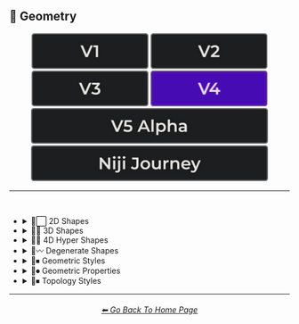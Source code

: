 <h2>💠 Geometry</h2>

<div align="center">

[<img src="/Images/Repo_Parts/Buttons/Version_Buttons/button_version_V1_inactive.webp?raw=true" alt="MidJourney V1" height="64" />](/Pages/MJ_V1/Style_Pages/Sphere/Geometry.md)
[<img src="/Images/Repo_Parts/Buttons/Version_Buttons/button_version_V2_inactive.webp?raw=true" alt="MidJourney V2" height="64" />](/Pages/MJ_V2/Style_Pages/Sphere/Geometry.md)
[<img src="/Images/Repo_Parts/Buttons/Version_Buttons/button_version_V3_inactive.webp?raw=true" alt="MidJourney V3" height="64" />](/Pages/MJ_V3/Style_Pages/Just_The_Style/Geometry.md)
[<img src="/Images/Repo_Parts/Buttons/Version_Buttons/button_version_V4_active.webp?raw=true" alt="MidJourney V4" height="64" />](/Pages/MJ_V4/Style_Pages/Just_The_Style/Geometry.md)
<br>
[<img src="/Images/Repo_Parts/Buttons/Version_Buttons/button_version_V5_Alpha_inactive_half.webp?raw=true" alt="MidJourney V5" height="64" />](/Pages/MJ_V5/Style_Pages/Just_The_Style/Geometry.md)
[<img src="/Images/Repo_Parts/Buttons/Version_Buttons/button_version_niji_inactive_half.webp?raw=true" alt="Niji Journey" height="64" />](/Pages/Niji_Journey/Style_Pages/Geometry.md)


</div>

<hr>
<br>


- <details><summary>💠⬜ 2D Shapes</summary><p><div align="center">

	| 2D Shape |
	| :-: |
	| <img src="/Images/MJ_V4/V4_Alpha_3.5/Midjourney_Styles/2D_Shape.webp?raw=true" width="256" /> |
	
	<br>

	| Point | Dot |
	| :-: | :-: |
	| <img src="/Images/MJ_V4/V4_Alpha_3.5/Midjourney_Styles/Point.webp?raw=true" width="256" /> | <img src="/Images/MJ_V4/V4_Alpha_3.5/Midjourney_Styles/Dot.webp?raw=true" width="256" /> |
	
	<br>
	
	| Line |
	| :-: |
	| <img src="/Images/MJ_V4/V4_Alpha_3.5/Midjourney_Styles/Line.webp?raw=true" width="256" /> |
	
	<br>
	
	| Triangle | Chevron |
	| :-: | :-: |
	| <img src="/Images/MJ_V4/V4_Alpha_3.6/Midjourney_Styles/Triangle.webp?raw=true" width="256" /> | <img src="/Images/MJ_V4/V4_Alpha_3.5/Midjourney_Styles/Chevron.webp?raw=true" width="256" /> |

	<br>

	| Square | Pentagon |
	| :-: | :-: |
	| <img src="/Images/MJ_V4/V4_Alpha_3.5/Midjourney_Styles/Square.webp?raw=true" width="256" /> | <img src="/Images/MJ_V4/V4_Alpha_3.5/Midjourney_Styles/Pentagon.webp?raw=true" width="256" /> |
	
	<br>
	
	| Hexagon | Hexagonal | Heptagon |
	| :-: | :-: | :-: |
	| <img src="/Images/MJ_V4/V4_Alpha_3.5/Midjourney_Styles/Hexagon.webp?raw=true" width="256" /> | <img src="/Images/MJ_V4/V4_Alpha_3.5/Midjourney_Styles/Hexagonal.webp?raw=true" width="256" /> | <img src="/Images/MJ_V4/V4_Alpha_3.5/Midjourney_Styles/Heptagon.webp?raw=true" width="256" /> |

	<br>
	
	| Octagon | Nonagon | Decagon |
	| :-: | :-: | :-: |
	| <img src="/Images/MJ_V4/V4_Alpha_3.5/Midjourney_Styles/Octagon.webp?raw=true" width="256" /> | <img src="/Images/MJ_V4/V4_Alpha_3.5/Midjourney_Styles/Nonagon.webp?raw=true" width="256" /> | <img src="/Images/MJ_V4/V4_Alpha_3.5/Midjourney_Styles/Decagon.webp?raw=true" width="256" /> |
	
	<br>
	
	| Rectangle | Rectangular | Parallelogram |
	| :-: | :-: | :-: |
	| <img src="/Images/MJ_V4/V4_Alpha_3.5/Midjourney_Styles/Rectangle.webp?raw=true" width="256" /> | <img src="/Images/MJ_V4/V4_Alpha_3.5/Midjourney_Styles/Rectangular.webp?raw=true" width="256" /> | <img src="/Images/MJ_V4/V4_Alpha_3.5/Midjourney_Styles/Parallelogram.webp?raw=true" width="256" /> |
	
	<br>
	
	| Rhombus | Star | Heart |
	| :-: | :-: | :-: |
	| <img src="/Images/MJ_V4/V4_Alpha_3.5/Midjourney_Styles/Rhombus.webp?raw=true" width="256" /> | <img src="/Images/MJ_V4/V4_Alpha_3.5/Midjourney_Styles/Star.webp?raw=true" width="256" /> | <img src="/Images/MJ_V4/V4_Alpha_3.5/Midjourney_Styles/Heart.webp?raw=true" width="256" /> |

	<br>
	
	| Spirangle |
	| :-: |
	| <img src="/Images/MJ_V4/V4_Alpha_3.5/Midjourney_Styles/Spirangle.webp?raw=true" width="256" /> |

  </div></p></details>


- <details><summary>💠🧊 3D Shapes</summary><p><div align="center">

	| 3D Shape | Orb |
	| :-: | :-: |
	| <img src="/Images/MJ_V4/V4_Alpha_3.5/Midjourney_Styles/3D_Shape.webp?raw=true" width="256" /> | <img src="/Images/MJ_V4/V4_Alpha_3.6/Midjourney_Styles/Orb.webp?raw=true" width="256" /> |
	
	<br>

	| Cube | Cuboid |
	| :-: | :-: |
	| <img src="/Images/MJ_V4/V4_Alpha_3.6/Midjourney_Styles/Cube.webp?raw=true" width="256" /> | <img src="/Images/MJ_V4/V4_Alpha_3.5/Midjourney_Styles/Cuboid.webp?raw=true" width="256" /> |
	
	<br>
	
	| Sphere | Cylinder | Torus |
	| :-: | :-: | :-: |
	| <img src="/Images/MJ_V4/V4_Alpha_3.5/Midjourney_Styles/Sphere.webp?raw=true" width="256" /> | <img src="/Images/MJ_V4/V4_Alpha_3.5/Midjourney_Styles/Cylinder.webp?raw=true" width="256" /> | <img src="/Images/MJ_V4/V4_Alpha_3.5/Midjourney_Styles/Torus.webp?raw=true" width="256" /> |
	
	<br>
	
	| Pyramid | Cone |
	| :-: | :-: |
	| <img src="/Images/MJ_V4/V4_Alpha_3.5/Midjourney_Styles/Pyramid.webp?raw=true" width="256" /> | <img src="/Images/MJ_V4/V4_Alpha_3.5/Midjourney_Styles/Cone.webp?raw=true" width="256" /> |
	
	<br>
	
	| Rectangular Prism | Star Prism | Wedge |
	| :-: | :-: | :-: |
	| <img src="/Images/MJ_V4/V4_Alpha_3.5/Midjourney_Styles/Rectangular_Prism.webp?raw=true" width="256" /> | <img src="/Images/MJ_V4/V4_Alpha_3.5/Midjourney_Styles/Star_Prism.webp?raw=true" width="256" /> | <img src="/Images/MJ_V4/V4_Alpha_3.5/Midjourney_Styles/Wedge.webp?raw=true" width="256" /> |

	<br>
	
	| Zonohedron | Tetrahedron | Octahedron |
	| :-: | :-: | :-: |
	| <img src="/Images/MJ_V4/V4_Alpha_3.5/Midjourney_Styles/Zonohedron.webp?raw=true" width="256" /> | <img src="/Images/MJ_V4/V4_Alpha_3.5/Midjourney_Styles/Tetrahedron.webp?raw=true" width="256" /> | <img src="/Images/MJ_V4/V4_Alpha_3.5/Midjourney_Styles/Octahedron.webp?raw=true" width="256" /> |

	<br>
	
	| Dodecahedron | Icosahedron | Kepler–Poinsot Polyhedra |
	| :-: | :-: | :-: |
	| <img src="/Images/MJ_V4/V4_Alpha_3.5/Midjourney_Styles/Dodecahedron.webp?raw=true" width="256" /> | <img src="/Images/MJ_V4/V4_Alpha_3.5/Midjourney_Styles/Icosahedron.webp?raw=true" width="256" /> | <img src="/Images/MJ_V4/V4_Alpha_3.5/Midjourney_Styles/Kepler-Poinsot_Polyhedra.webp?raw=true" width="256" /> |
	
	<br>
	
	| Cuboctahedron | Rhombicuboctahedron | Icosidodecahedron |
	| :-: | :-: | :-: |
	| <img src="/Images/MJ_V4/V4_Alpha_3.5/Midjourney_Styles/Cuboctahedron.webp?raw=true" width="256" /> | <img src="/Images/MJ_V4/V4_Alpha_3.5/Midjourney_Styles/Rhombicuboctahedron.webp?raw=true" width="256" /> | <img src="/Images/MJ_V4/V4_Alpha_3.5/Midjourney_Styles/Icosidodecahedron.webp?raw=true" width="256" /> |

	<br>
	
	| Rhombicosidodecahedron | Trapezohedron |
	| :-: | :-: |
	| <img src="/Images/MJ_V4/V4_Alpha_3.5/Midjourney_Styles/Rhombicosidodecahedron.webp?raw=true" width="256" /> | <img src="/Images/MJ_V4/V4_Alpha_3.5/Midjourney_Styles/Trapezohedron.webp?raw=true" width="256" /> |
	
	<br>
	
	| Bezier Surface |
	| :-: |
	| <img src="/Images/MJ_V4/V4_Alpha_3.5/Midjourney_Styles/Bezier_Surface.webp?raw=true" width="256" /> |
	
	<br>

	| Cupola | Anticupola | Hypercupolae |
	| :-: | :-: | :-: |
	| <img src="/Images/MJ_V4/V4_Alpha_3.5/Midjourney_Styles/Cupola.webp?raw=true" width="256" /> | <img src="/Images/MJ_V4/V4_Alpha_3.5/Midjourney_Styles/Anticupola.webp?raw=true" width="256" /> | <img src="/Images/MJ_V4/V4_Alpha_3.5/Midjourney_Styles/Hypercupolae.webp?raw=true" width="256" /> |

	<br>
	
	| Bicupola | Frustum | Bifrustum |
	| :-: | :-: | :-: |
	| <img src="/Images/MJ_V4/V4_Alpha_3.5/Midjourney_Styles/Bicupola.webp?raw=true" width="256" /> | <img src="/Images/MJ_V4/V4_Alpha_3.5/Midjourney_Styles/Frustum.webp?raw=true" width="256" /> | <img src="/Images/MJ_V4/V4_Alpha_3.5/Midjourney_Styles/Bifrustum.webp?raw=true" width="256" /> |
	
	<br>
	
	| Rotunda | Birotunda | Prismatoid |
	| :-: | :-: | :-: |
	| <img src="/Images/MJ_V4/V4_Alpha_3.5/Midjourney_Styles/Rotunda.webp?raw=true" width="256" /> | <img src="/Images/MJ_V4/V4_Alpha_3.5/Midjourney_Styles/Birotunda.webp?raw=true" width="256" /> | <img src="/Images/MJ_V4/V4_Alpha_3.5/Midjourney_Styles/Prismatoid.webp?raw=true" width="256" /> |
	
	<br>
	
	| Scutoid | Bipyramid | Star Bipyramid |
	| :-: | :-: | :-: |
	| <img src="/Images/MJ_V4/V4_Alpha_3.5/Midjourney_Styles/Scutoid.webp?raw=true" width="256" /> | <img src="/Images/MJ_V4/V4_Alpha_3.5/Midjourney_Styles/Bipyramid.webp?raw=true" width="256" /> | <img src="/Images/MJ_V4/V4_Alpha_3.5/Midjourney_Styles/Star_Bipyramid.webp?raw=true" width="256" /> |

	<br>
	
	| Antiprism | Anti-Prism |
	| :-: | :-: |
	| <img src="/Images/MJ_V4/V4_Alpha_3.5/Midjourney_Styles/Antiprism.webp?raw=true" width="256" /> | <img src="/Images/MJ_V4/V4_Alpha_3.5/Midjourney_Styles/Anti-Prism.webp?raw=true" width="256" /> |
	
	<br>
	
	| Trapezohedra | Star Trapezohedron | Spherical Polyhedron |
	| :-: | :-: | :-: |
	| <img src="/Images/MJ_V4/V4_Alpha_3.5/Midjourney_Styles/Trapezohedra.webp?raw=true" width="256" /> | <img src="/Images/MJ_V4/V4_Alpha_3.5/Midjourney_Styles/Star_Trapezohedron.webp?raw=true" width="256" /> | <img src="/Images/MJ_V4/V4_Alpha_3.5/Midjourney_Styles/Spherical_Polyhedron.webp?raw=true" width="256" /> |
	
	<br>
	
	| Mobius Strip | Hexaflexagon | Miura Fold |
	| :-: | :-: | :-: |
	| <img src="/Images/MJ_V4/V4_Alpha_3.5/Midjourney_Styles/Mobius_Strip.webp?raw=true" width="256" /> | <img src="/Images/MJ_V4/V4_Alpha_3.5/Midjourney_Styles/Hexaflexagon.webp?raw=true" width="256" /> | <img src="/Images/MJ_V4/V4_Alpha_3.5/Midjourney_Styles/Miura_Fold.webp?raw=true" width="256" /> |

  </div></p></details>


- <details><summary>💠🔲 4D Hyper Shapes</summary><p><div align="center">

	| 4D Shape | Hyper Shape | 4D Hyper Shape |
	| :-: | :-: | :-: |
	| <img src="/Images/MJ_V4/V4_Alpha_3.5/Midjourney_Styles/4D_Shape.webp?raw=true" width="256" /> | <img src="/Images/MJ_V4/V4_Alpha_3.5/Midjourney_Styles/Hyper_Shape.webp?raw=true" width="256" /> | <img src="/Images/MJ_V4/V4_Alpha_3.5/Midjourney_Styles/4D_Hyper_Shape.webp?raw=true" width="256" /> |
	
	<br>

	| Hyperplane | Hypersurface |
	| :-: | :-: |
	| <img src="/Images/MJ_V4/V4_Alpha_3.5/Midjourney_Styles/Hyperplane.webp?raw=true" width="256" /> | <img src="/Images/MJ_V4/V4_Alpha_3.5/Midjourney_Styles/Hypersurface.webp?raw=true" width="256" /> |

	<br>

	| Hypercube | Tesseract | Hyperprism |
	| :-: | :-: | :-: |
	| <img src="/Images/MJ_V4/V4_Alpha_3.5/Midjourney_Styles/Hypercube.webp?raw=true" width="256" /> | <img src="/Images/MJ_V4/V4_Alpha_3.5/Midjourney_Styles/Tesseract.webp?raw=true" width="256" /> | <img src="/Images/MJ_V4/V4_Alpha_3.5/Midjourney_Styles/Hyperprism.webp?raw=true" width="256" /> |
	
	<br>
	
	| Hypersphere | Hypercylinder | Hypertorus |
	| :-: | :-: | :-: |
	| <img src="/Images/MJ_V4/V4_Alpha_3.5/Midjourney_Styles/Hypersphere.webp?raw=true" width="256" /> | <img src="/Images/MJ_V4/V4_Alpha_3.5/Midjourney_Styles/Hypercylinder.webp?raw=true" width="256" /> | <img src="/Images/MJ_V4/V4_Alpha_3.5/Midjourney_Styles/Hypertorus.webp?raw=true" width="256" /> |
	
	<br>
	
	| Hyperpyramid | Hypercone | Klein Bottle |
	| :-: | :-: | :-: |
	| <img src="/Images/MJ_V4/V4_Alpha_3.5/Midjourney_Styles/Hyperpyramid.webp?raw=true" width="256" /> | <img src="/Images/MJ_V4/V4_Alpha_3.5/Midjourney_Styles/Hypercone.webp?raw=true" width="256" /> | <img src="/Images/MJ_V4/V4_Alpha_3.5/Midjourney_Styles/Klein_Bottle.webp?raw=true" width="256" /> |
	
	<br>
	
	| Hyperzonohedron | Hypertetrahedron | Hyperoctahedron |
	| :-: | :-: | :-: |
	| <img src="/Images/MJ_V4/V4_Alpha_3.5/Midjourney_Styles/Hyperzonohedron.webp?raw=true" width="256" /> | <img src="/Images/MJ_V4/V4_Alpha_3.5/Midjourney_Styles/Hypertetrahedron.webp?raw=true" width="256" /> | <img src="/Images/MJ_V4/V4_Alpha_3.5/Midjourney_Styles/Hyperoctahedron.webp?raw=true" width="256" /> |

	<br>
	
	| Hyperdodecahedron | Hypericosahedron | Flexible Polyhedron |
	| :-: | :-: | :-: |
	| <img src="/Images/MJ_V4/V4_Alpha_3.5/Midjourney_Styles/Hyperdodecahedron.webp?raw=true" width="256" /> | <img src="/Images/MJ_V4/V4_Alpha_3.5/Midjourney_Styles/Hypericosahedron.webp?raw=true" width="256" /> | <img src="/Images/MJ_V4/V4_Alpha_3.5/Midjourney_Styles/Flexible_Polyhedron.webp?raw=true" width="256" /> |

  </div></p></details>


- <details><summary>💠〰 Degenerate Shapes</summary><p><div align="center">

	| Monogon | Digon |
	| :-: | :-: |
	| <img src="/Images/MJ_V4/V4_Alpha_3.5/Midjourney_Styles/Monogon.webp?raw=true" width="256" /> | <img src="/Images/MJ_V4/V4_Alpha_3.5/Midjourney_Styles/Digon.webp?raw=true" width="256" /> |

  </div></p></details>


- <details><summary>💠⏹ Geometric Styles</summary><p><div align="center">

	| Geometry | Geometric | Islamic Geometric Patterns |
	| :-: | :-: | :-: |
	| <img src="/Images/MJ_V4/V4_Alpha_3.5/Midjourney_Styles/Geometry.webp?raw=true" width="256" /> | <img src="/Images/MJ_V4/V4_Alpha_3.5/Midjourney_Styles/Geometric.webp?raw=true" width="256" /> | <img src="/Images/MJ_V4/V4_Alpha_3.5/Midjourney_Styles/Islamic_Geometric_Patterns.webp?raw=true" width="256" /> |
	
	<br>
	
	| Poly | Polygon | Polygonal |
	| :-: | :-: | :-: |
	| <img src="/Images/MJ_V4/V4_Alpha_3.5/Midjourney_Styles/Poly.webp?raw=true" width="256" /> | <img src="/Images/MJ_V4/V4_Alpha_3.5/Midjourney_Styles/Polygon.webp?raw=true" width="256" /> | <img src="/Images/MJ_V4/V4_Alpha_3.5/Midjourney_Styles/Polygonal.webp?raw=true" width="256" /> |
	
	<br>
	
	| Polyhedron | Polyhedral |
	| :-: | :-: |
	| <img src="/Images/MJ_V4/V4_Alpha_3.5/Midjourney_Styles/Polyhedron.webp?raw=true" width="256" /> | <img src="/Images/MJ_V4/V4_Alpha_3.5/Midjourney_Styles/Polyhedral.webp?raw=true" width="256" /> |

	<br>
	
	| Platonic Solids | Archimedean Solids | Catalan Solids |
	| :-: | :-: | :-: |
	| <img src="/Images/MJ_V4/V4_Alpha_3.5/Midjourney_Styles/Platonic_Solids.webp?raw=true" width="256" /> | <img src="/Images/MJ_V4/V4_Alpha_3.5/Midjourney_Styles/Archimedean_Solids.webp?raw=true" width="256" /> | <img src="/Images/MJ_V4/V4_Alpha_3.5/Midjourney_Styles/Catalan_Solids.webp?raw=true" width="256" /> |

	<br>
	
	| Manifold | Multifold |
	| :-: | :-: |
	| <img src="/Images/MJ_V4/V4_Alpha_3.5/Midjourney_Styles/Manifold.webp?raw=true" width="256" /> | <img src="/Images/MJ_V4/V4_Alpha_3.5/Midjourney_Styles/Multifold.webp?raw=true" width="256" /> |
	
	<br>
	
	| Maniform | Multiform |
	| :-: | :-: |
	| <img src="/Images/MJ_V4/V4_Alpha_3.5/Midjourney_Styles/Maniform.webp?raw=true" width="256" /> | <img src="/Images/MJ_V4/V4_Alpha_3.5/Midjourney_Styles/Multiform.webp?raw=true" width="256" /> |

	<br>

	| Non-Euclidian |
	| :-: |
	| <img src="/Images/MJ_V4/V4_Alpha_3.5/Midjourney_Styles/Non-Euclidian.webp?raw=true" width="256" /> |
	
	<br>

	| Form-Constant |
	| :-: |
	| <img src="/Images/MJ_V4/V4_Alpha_3.5/Midjourney_Styles/Form-Constant.webp?raw=true" width="256" /> |

  </div></p></details>


- <details><summary>💠⏺ Geometric Properties</summary><p><div align="center">

	| Vertex | Edge | Surface |
	| :-: | :-: | :-: |
	| <img src="/Images/MJ_V4/V4_Alpha_3.5/Midjourney_Styles/Vertex.webp?raw=true" width="256" /> | <img src="/Images/MJ_V4/V4_Alpha_3.5/Midjourney_Styles/Edge.webp?raw=true" width="256" /> | <img src="/Images/MJ_V4/V4_Alpha_3.5/Midjourney_Styles/Surface.webp?raw=true" width="256" /> |
	
	<br>
	
	| Interior | Exterior | Anterior |
	| :-: | :-: | :-: |
	| <img src="/Images/MJ_V4/V4_Alpha_3.5/Midjourney_Styles/Interior.webp?raw=true" width="256" /> | <img src="/Images/MJ_V4/V4_Alpha_3.5/Midjourney_Styles/Exterior.webp?raw=true" width="256" /> | <img src="/Images/MJ_V4/V4_Alpha_3.5/Midjourney_Styles/Anterior.webp?raw=true" width="256" /> |
	
	<br>
	
	| Convex | Concave |
	| :-: | :-: |
	| <img src="/Images/MJ_V4/V4_Alpha_3.5/Midjourney_Styles/Convex.webp?raw=true" width="256" /> | <img src="/Images/MJ_V4/V4_Alpha_3.5/Midjourney_Styles/Concave.webp?raw=true" width="256" /> |
	
	<br>

	| Convex Hull |
	| :-: |
	| <img src="/Images/MJ_V4/V4_Alpha_3.5/Midjourney_Styles/Convex_Hull.webp?raw=true" width="256" /> |
	
	<br>

	| Symmetry | Symmetric | Asymmetric |
	| :-: | :-: | :-: |
	| <img src="/Images/MJ_V4/V4_Alpha_3.5/Midjourney_Styles/Symmetry.webp?raw=true" width="256" /> | <img src="/Images/MJ_V4/V4_Alpha_3.5/Midjourney_Styles/Symmetric.webp?raw=true" width="256" /> | <img src="/Images/MJ_V4/V4_Alpha_3.5/Midjourney_Styles/Asymmetric.webp?raw=true" width="256" /> |

	<br>

	| Equiangular | Equilateral | Cyclic |
	| :-: | :-: | :-: |
	| <img src="/Images/MJ_V4/V4_Alpha_3.5/Midjourney_Styles/Equiangular.webp?raw=true" width="256" /> | <img src="/Images/MJ_V4/V4_Alpha_3.5/Midjourney_Styles/Equilateral.webp?raw=true" width="256" /> | <img src="/Images/MJ_V4/V4_Alpha_3.5/Midjourney_Styles/Cyclic.webp?raw=true" width="256" /> |

	| Tangential | Rectilinear | Traverse |
	| :-: | :-: | :-: |
	| <img src="/Images/MJ_V4/V4_Alpha_3.5/Midjourney_Styles/Tangential.webp?raw=true" width="256" /> | <img src="/Images/MJ_V4/V4_Alpha_3.5/Midjourney_Styles/Rectilinear.webp?raw=true" width="256" /> | <img src="/Images/MJ_V4/V4_Alpha_3.5/Midjourney_Styles/Traverse.webp?raw=true" width="256" /> |
	
	<br>
	
	| Quasi | Quasi-Regular |
	| :-: | :-: |
	| <img src="/Images/MJ_V4/V4_Alpha_3.5/Midjourney_Styles/Quasi.webp?raw=true" width="256" /> | <img src="/Images/MJ_V4/V4_Alpha_3.5/Midjourney_Styles/Quasi-Regular.webp?raw=true" width="256" /> |
	
	<br>
	
	| Isogonal | Isotoxal | Isohedral |
	| :-: | :-: | :-: |
	| <img src="/Images/MJ_V4/V4_Alpha_3.5/Midjourney_Styles/Isogonal.webp?raw=true" width="256" /> | <img src="/Images/MJ_V4/V4_Alpha_3.5/Midjourney_Styles/Isotoxal.webp?raw=true" width="256" /> | <img src="/Images/MJ_V4/V4_Alpha_3.5/Midjourney_Styles/Isohedral.webp?raw=true" width="256" /> |

	<br>
	
	| Stellation | Ehrhart Polynomial | Ideal Polyhedron |
	| :-: | :-: | :-: |
	| <img src="/Images/MJ_V4/V4_Alpha_3.5/Midjourney_Styles/Stellation.webp?raw=true" width="256" /> | <img src="/Images/MJ_V4/V4_Alpha_3.5/Midjourney_Styles/Ehrhart_Polynomial.webp?raw=true" width="256" /> | <img src="/Images/MJ_V4/V4_Alpha_3.5/Midjourney_Styles/Ideal_Polyhedron.webp?raw=true" width="256" /> |
	
	<br>
	
	| Polytope |
	| :-: |
	| <img src="/Images/MJ_V4/V4_Alpha_3.5/Midjourney_Styles/Polytope.webp?raw=true" width="256" /> |

  </div></p></details>


- <details><summary>💠⏹ Topology Styles</summary><p><div align="center">

	| Topology | Topological |
	| :-: | :-: |
	| <img src="/Images/MJ_V4/V4_Alpha_3.5/Midjourney_Styles/Topology.webp?raw=true" width="256" /> | <img src="/Images/MJ_V4/V4_Alpha_3.5/Midjourney_Styles/Topological.webp?raw=true" width="256" /> |

  </div></p></details>


<hr><!--------------->
<div align="center">
<h6><a href="/README.md">⬅ Go Back To Home Page</a></h6>
</div>
